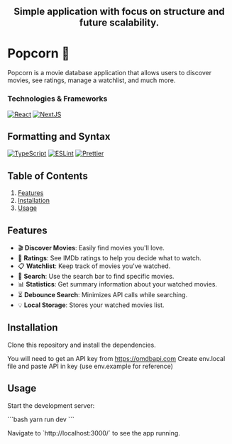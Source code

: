 <h2 align="center">Simple application with focus on structure and future scalability.</h2>

# Popcorn 🍿

Popcorn is a movie database application that allows users to discover movies, see ratings, manage a watchlist, and much more.

### Technologies & Frameworks
[![React](https://img.shields.io/badge/react-black?style=for-the-badge&logo=react)](https://github.com/orpeq)
[![NextJS](https://img.shields.io/badge/next-black?style=for-the-badge&logo=next)](https://github.com/orpeq)

## Formatting and Syntax ##
[![TypeScript](https://img.shields.io/badge/typescript-black?style=for-the-badge&logo=typescript)](https://github.com/orpeq)
[![ESLint](https://img.shields.io/badge/eslint-black?style=for-the-badge&logo=eslint)](https://github.com/orpeq)
[![Prettier](https://img.shields.io/badge/prettier-black?style=for-the-badge&logo=prettier)](https://github.com/orpeq)

## Table of Contents

1. [Features](#features)
2. [Installation](#installation)
3. [Usage](#usage)

## Features

- 🎬 **Discover Movies**: Easily find movies you'll love.
- 🌟 **Ratings**: See IMDb ratings to help you decide what to watch.
- 📋 **Watchlist**: Keep track of movies you've watched.
- 🎯 **Search**: Use the search bar to find specific movies.
- 📊 **Statistics**: Get summary information about your watched movies.
- ⏳ **Debounce Search**: Minimizes API calls while searching.
- 💡 **Local Storage**: Stores your watched movies list.

## Installation

Clone this repository and install the dependencies.

You will need to get an API key from https://omdbapi.com
Create env.local file and paste API in key (use env.example for reference)

## Usage

Start the development server:

\`\`\`bash
yarn run dev
\`\`\`

Navigate to \`http://localhost:3000/` to see the app running.



